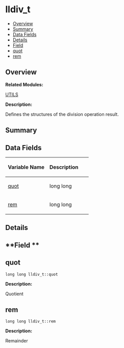 # lldiv\_t<a name="EN-US_TOPIC_0000001054598207"></a>

-   [Overview](#section1321629435165637)
-   [Summary](#section1711411543165637)
-   [Data Fields](#pub-attribs)
-   [Details](#section451230001165637)
-   [Field](#section1901230410165637)
-   [quot](#ae4d4bccdf22f41e052073f5790c5ec37)
-   [rem](#a32d4596a917aa9b496c8a49178a0e3c6)

## **Overview**<a name="section1321629435165637"></a>

**Related Modules:**

[UTILS](utils.md)

**Description:**

Defines the structures of the division operation result. 

## **Summary**<a name="section1711411543165637"></a>

## Data Fields<a name="pub-attribs"></a>

<a name="table1245974815165637"></a>
<table><thead align="left"><tr id="row1932251628165637"><th class="cellrowborder" valign="top" width="50%" id="mcps1.1.3.1.1"><p id="p62437047165637"><a name="p62437047165637"></a><a name="p62437047165637"></a>Variable Name</p>
</th>
<th class="cellrowborder" valign="top" width="50%" id="mcps1.1.3.1.2"><p id="p254363582165637"><a name="p254363582165637"></a><a name="p254363582165637"></a>Description</p>
</th>
</tr>
</thead>
<tbody><tr id="row744153834165637"><td class="cellrowborder" valign="top" width="50%" headers="mcps1.1.3.1.1 "><p id="p840815102165637"><a name="p840815102165637"></a><a name="p840815102165637"></a><a href="lldiv_t.md#ae4d4bccdf22f41e052073f5790c5ec37">quot</a></p>
</td>
<td class="cellrowborder" valign="top" width="50%" headers="mcps1.1.3.1.2 "><p id="p1336247966165637"><a name="p1336247966165637"></a><a name="p1336247966165637"></a>long long </p>
</td>
</tr>
<tr id="row67004628165637"><td class="cellrowborder" valign="top" width="50%" headers="mcps1.1.3.1.1 "><p id="p705987332165637"><a name="p705987332165637"></a><a name="p705987332165637"></a><a href="lldiv_t.md#a32d4596a917aa9b496c8a49178a0e3c6">rem</a></p>
</td>
<td class="cellrowborder" valign="top" width="50%" headers="mcps1.1.3.1.2 "><p id="p691261265165637"><a name="p691261265165637"></a><a name="p691261265165637"></a>long long </p>
</td>
</tr>
</tbody>
</table>

## **Details**<a name="section451230001165637"></a>

## **Field **<a name="section1901230410165637"></a>

## quot<a name="ae4d4bccdf22f41e052073f5790c5ec37"></a>

```
long long lldiv_t::quot
```

 **Description:**

Quotient 

## rem<a name="a32d4596a917aa9b496c8a49178a0e3c6"></a>

```
long long lldiv_t::rem
```

 **Description:**

Remainder 

